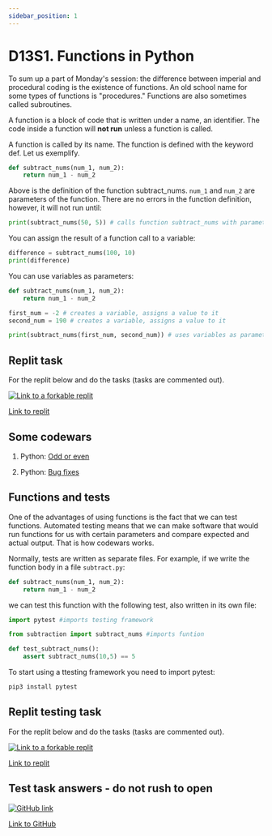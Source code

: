```yaml
---
sidebar_position: 1
---
```


# D13S1. Functions in Python

To sum up a part of Monday's session: the difference between imperial and procedural coding is the existence of functions. An old school name for some types of functions is "procedures." Functions are also sometimes called subroutines.

A function is a block of code that is written under a name, an identifier. The code inside a function will **not run** unless a function is called.

A function is called by its name. The function is defined with the keyword def. Let us exemplify.

```python
def subtract_nums(num_1, num_2):
    return num_1 - num_2
```

Above is the definition of the function subtract_nums. `num_1` and `num_2` are parameters of the function. There are no errors in the function definition, however, it will not run until:

```python
print(subtract_nums(50, 5)) # calls function subtract_nums with parameters 50 and 5.
```

You can assign the result of a function call to a variable:

```python
difference = subtract_nums(100, 10)
print(difference)
```

You can use variables as parameters:

```python
def subtract_nums(num_1, num_2):
    return num_1 - num_2

first_num = -2 # creates a variable, assigns a value to it
second_num = 190 # creates a variable, assigns a value to it

print(subtract_nums(first_num, second_num)) # uses variables as parameters
```

## Replit task

For the replit below and do the tasks (tasks are commented out).

[<img
    src="/img/icons/replit.svg"
    alt="Link to a forkable replit"
/>](https://replit.com/@missPunter/function-calls#main.py)

[Link to replit](https://replit.com/@missPunter/function-calls#main.py)

## Some codewars

1. Python: [Odd or even](https://www.codewars.com/kata/53da3dbb4a5168369a0000fe/python)

2. Python: [Bug fixes](https://www.codewars.com/kata/55c28f7304e3eaebef0000da/python)

## Functions and tests

One of the advantages of using functions is the fact that we can test functions.
Automated testing means that we can make software that would run functions for us with certain parameters and compare expected and actual output. That is how codewars works.

Normally, tests are written as separate files. For example, if we write the function body in a file `subtract.py`:

```python
def subtract_nums(num_1, num_2):
    return num_1 - num_2
```

we can test this function with the following test, also written in its own file:

```python
import pytest #imports testing framework

from subtraction import subtract_nums #imports funtion

def test_subtract_nums():
    assert subtract_nums(10,5) == 5

```

To start using a ttesting framework you need to import pytest:

```bash
pip3 install pytest
```

## Replit testing task

For the replit below and do the tasks (tasks are commented out).

[<img
    src="/img/icons/replit.svg"
    alt="Link to a forkable replit"
/>](https://replit.com/@missPunter/python-functions-start#test_all.py)

[Link to replit](https://replit.com/@missPunter/python-functions-start#test_all.py)

## Test task answers - do not rush to open

[<img
    src="/img/icons/github-logo.svg"
    alt="GitHub link"
/>](https://github.com/EDGENortheastern/python-functions)

[Link to GitHub](https://github.com/EDGENortheastern/python-functions)
